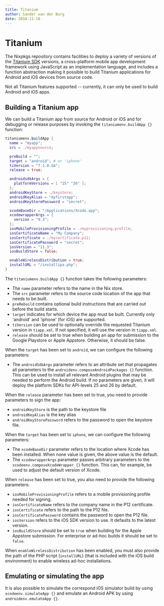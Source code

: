 ```yaml
---
title: Titanium
author: Sander van der Burg
date: 2018-11-18
---
```

# Titanium

The Nixpkgs repository contains facilities to deploy a variety of versions of
the [Titanium SDK](https://www.appcelerator.com) versions, a cross-platform
mobile app development framework using JavaScript as an implementation language,
and includes a function abstraction making it possible to build Titanium
applications for Android and iOS devices from source code.

Not all Titanium features supported -- currently, it can only be used to build
Android and iOS apps.

Building a Titanium app
-----------------------
We can build a Titanium app from source for Android or iOS and for debugging or
release purposes by invoking the `titaniumenv.buildApp {}` function:

```nix
titaniumenv.buildApp {
  name = "myapp";
  src = ./myappsource;

  preBuild = "";
  target = "android"; # or 'iphone'
  tiVersion = "7.1.0.GA";
  release = true;

  androidsdkArgs = {
    platformVersions = [ "25" "26" ];
  };
  androidKeyStore = ./keystore;
  androidKeyAlias = "myfirstapp";
  androidKeyStorePassword = "secret";

  xcodeBaseDir = "/Applications/Xcode.app";
  xcodewrapperArgs = {
    version = "9.3";
  };
  iosMobileProvisioningProfile = ./myprovisioning.profile;
  iosCertificateName = "My Company";
  iosCertificate = ./mycertificate.p12;
  iosCertificatePassword = "secret";
  iosVersion = "11.3";
  iosBuildStore = false;

  enableWirelessDistribution = true;
  installURL = "/installipa.php";
}
```

The `titaniumenv.buildApp {}` function takes the following parameters:

* The `name` parameter refers to the name in the Nix store.
* The `src` parameter refers to the source code location of the app that needs
  to be built.
* `preRebuild` contains optional build instructions that are carried out before
  the build starts.
* `target` indicates for which device the app must be built. Currently only
  'android' and 'iphone' (for iOS) are supported.
* `tiVersion` can be used to optionally override the requested Titanium version
  in `tiapp.xml`. If not specified, it will use the version in `tiapp.xml`.
* `release` should be set to true when building an app for submission to the
  Google Playstore or Apple Appstore. Otherwise, it should be false.

When the `target` has been set to `android`, we can configure the following
parameters:

* The `androidSdkArgs` parameter refers to an attribute set that propagates all
  parameters to the `androidenv.composeAndroidPackages {}` function. This can
  be used to install all relevant Android plugins that may be needed to perform
  the Android build. If no parameters are given, it will deploy the platform
  SDKs for API-levels 25 and 26 by default.

When the `release` parameter has been set to true, you need to provide
parameters to sign the app:

* `androidKeyStore` is the path to the keystore file
* `androidKeyAlias` is the key alias
* `androidKeyStorePassword` refers to the password to open the keystore file.

When the `target` has been set to `iphone`, we can configure the following
parameters:

* The `xcodeBaseDir` parameter refers to the location where Xcode has been
  installed. When none value is given, the above value is the default.
* The `xcodewrapperArgs` parameter passes arbitrary parameters to the
  `xcodeenv.composeXcodeWrapper {}` function. This can, for example, be used
  to adjust the default version of Xcode.

When `release` has been set to true, you also need to provide the following
parameters:

* `iosMobileProvisioningProfile` refers to a mobile provisioning profile needed
  for signing.
* `iosCertificateName` refers to the company name in the P12 certificate.
* `iosCertificate` refers to the path to the P12 file.
* `iosCertificatePassword` contains the password to open the P12 file.
* `iosVersion` refers to the iOS SDK version to use. It defaults to the latest
  version.
* `iosBuildStore` should be set to `true` when building for the Apple Appstore
  submission. For enterprise or ad-hoc builds it should be set to `false`.

When `enableWirelessDistribution` has been enabled, you must also provide the
path of the PHP script (`installURL`) (that is included with the iOS build
environment) to enable wireless ad-hoc installations.

Emulating or simulating the app
-------------------------------
It is also possible to simulate the correspond iOS simulator build by using
`xcodeenv.simulateApp {}` and emulate an Android APK by using
`androidenv.emulateApp {}`.
